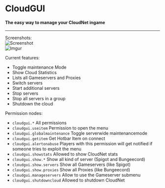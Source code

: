 # CloudGUI
#### The easy way to manage your CloudNet ingame  
___
  
Screenshots:  
![Screenshot](https://i.imgur.com/gDEKLtZ.png)  
![Imgur](https://i.imgur.com/efVUu3F.png)

Current features:
- Toggle maintenance Mode
- Show Cloud Statistics
- Lists all Gameservers and Proxies
- Switch servers
- Start additional servers
- Stop servers
- Stop all servers in a group
- Shutdown the cloud

Permission nodes:
- `cloudgui.*` All permissions
- `cloudgui.useitem` Permission to open the menu
- `cloudgui.globalmaintenance` Toggle serverwide maintenancemode
- `cloudgui.getitem` Get Hotbar Item on connect
- `cloudgui.alertonabuse` Players with this permission will get notified if someone tries to exploit the menu
- `cloudgui.showstats` Allowed to show CloudNet stats
- `cloudgui.show.*` Show all kind of server (Spigot and Bungeecord)
- `cloudgui.show.servers` Show all Gameservers (like Spigot)
- `cloudgui.show.proxies` Show all Proxies (like Bungeecord)
- `cloudgui.manageservers` Allow to use the Gameserver submenu
- `cloudgui.shutdowncloud` Allowed to shutdown CloudNet